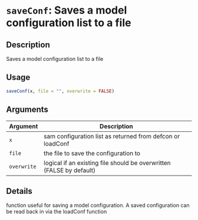 # `saveConf`: Saves a model configuration list to a file

## Description


 Saves a model configuration list to a file


## Usage

```r
saveConf(x, file = "", overwrite = FALSE)
```


## Arguments

Argument      |Description
------------- |----------------
```x```     |     sam configuration list as returned from defcon or loadConf
```file```     |     the file to save the configuration to
```overwrite```     |     logical if an existing file should be overwritten (FALSE by default)

## Details


 function useful for saving a model configuration. A saved configuration can be read back in via the loadConf function


